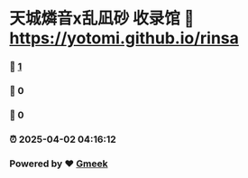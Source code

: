 # 天城燐音x乱凪砂 收录馆 :link: https://yotomi.github.io/rinsa 
### :page_facing_up: [1](https://yotomi.github.io/rinsa/tag.html) 
### :speech_balloon: 0 
### :hibiscus: 0 
### :alarm_clock: 2025-04-02 04:16:12 
### Powered by :heart: [Gmeek](https://github.com/Meekdai/Gmeek)
